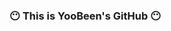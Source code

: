 ### 😶 This is YooBeen's GitHub 😶

<!--
**xuubxxn/xuubxxn** is a ✨ _special_ ✨ repository because its `README.md` (this file) appears on your GitHub profile.


- 🦁 LikeLion at SCH 9th Member

-->
